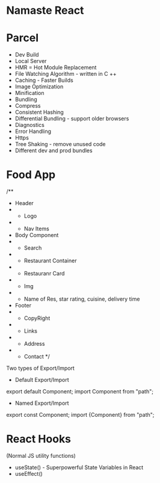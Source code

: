 # Namaste React


# Parcel
- Dev Build
- Local Server
- HMR = Hot Module Replacement
- File Watching Algorithm - written in C ++
- Caching - Faster Builds
- Image Optimization
- Minification
- Bundling
- Compress
- Consistent Hashing
- Differential Bundling - support older browsers
- Diagnostics
- Error Handling
- Https
- Tree Shaking - remove unused code
- Different dev and prod bundles

# Food App
/**
 * Header
 * - Logo
 * - Nav Items
 * Body Component
 * - Search
 * - Restaurant Container 
 *   - Restauranr Card
 *    - Img
 *    - Name of Res, star  rating, cuisine, delivery time
 * Footer
 * - CopyRight
 * - Links
 * - Address
 * - Contact
 */

 Two types of Export/Import

 - Default Export/Import

export default Component;
import Component from "path";

 - Named Export/Import

export const Component;
import {Component} from "path";

# React Hooks
(Normal JS utility functions)
- useState() - Superpowerful State Variables in React
- useEffect()
